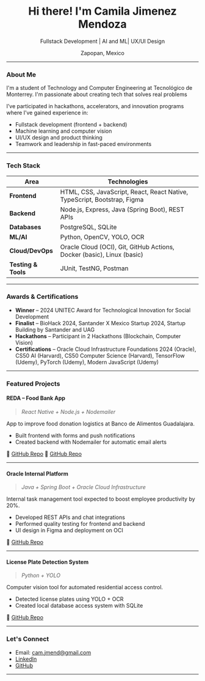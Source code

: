 <h1 align="center">Hi there! I'm Camila Jimenez Mendoza</h1>

<p align="center">
Fullstack Development | AI and ML| UX/UI Design 
</p>
<p align="center">
Zapopan, Mexico 
</p>

---

### About Me

I'm a student of Technology and Computer Engineering at Tecnológico de Monterrey. I'm passionate about creating tech that solves real problems 

I’ve participated in hackathons, accelerators, and innovation programs where I’ve gained experience in:
- Fullstack development (frontend + backend)
- Machine learning and computer vision
- UI/UX design and product thinking
- Teamwork and leadership in fast-paced environments

---

### Tech Stack

| Area                | Technologies                                                             |
| ------------------- | ------------------------------------------------------------------------ |
| **Frontend**        | HTML, CSS, JavaScript, React, React Native, TypeScript, Bootstrap, Figma |
| **Backend**         | Node.js, Express, Java (Spring Boot), REST APIs                          |
| **Databases**       | PostgreSQL, SQLite                                                       |
| **ML/AI**           | Python, OpenCV, YOLO, OCR                                                |
| **Cloud/DevOps**    | Oracle Cloud (OCI), Git, GitHub Actions, Docker (basic), Linux (basic)   |
| **Testing & Tools** | JUnit, TestNG, Postman                                                   |

---

### Awards & Certifications

- **Winner** – 2024 UNITEC Award for Technological Innovation for Social Development
- **Finalist** – BioHack 2024, Santander X Mexico Startup 2024, Startup Building by Santander and UAG
- **Hackathons** – Participant in 2 Hackathons (Blockchain, Computer Vision)
- **Certifications** – Oracle Cloud Infrastructure Foundations 2024 (Oracle), CS50 AI (Harvard), CS50 Computer Science (Harvard), TensorFlow (Udemy), PyTorch (Udemy), Modern JavaScript (Udemy)

---

### Featured Projects

#### REDA – Food Bank App
> *React Native + Node.js + Nodemailer*

App to improve food donation logistics at Banco de Alimentos Guadalajara.
- Built frontend with forms and push notifications
- Created backend with Nodemailer for automatic email alerts

🔗 [GitHub Repo](https://github.com/CamJMend/Reda)
🔗 [GitHub Repo](https://github.com/CamJMend/reda_back)

---

#### Oracle Internal Platform
> *Java + Spring Boot + Oracle Cloud Infrastructure*

Internal task management tool expected to boost employee productivity by 20%.
- Developed REST APIs and chat integrations
- Performed quality testing for frontend and backend
- UI design in Figma and deployment on OCI

🔗 [GitHub Repo](https://github.com/julianesva/OCI-project)

---

#### License Plate Detection System
> *Python + YOLO*

Computer vision tool for automated residential access control.
- Detected license plates using YOLO + OCR
- Created local database access system with SQLite

🔗 [GitHub Repo](https://github.com/CamJMend/placas_coto)

---

### Let's Connect

- Email: cam.jmend@gmail.com
- [LinkedIn](www.linkedin.com/in/ana-camila-jimenez-mendoza-b79115294)
- [GitHub](https://github.com/CamJMend)

---
